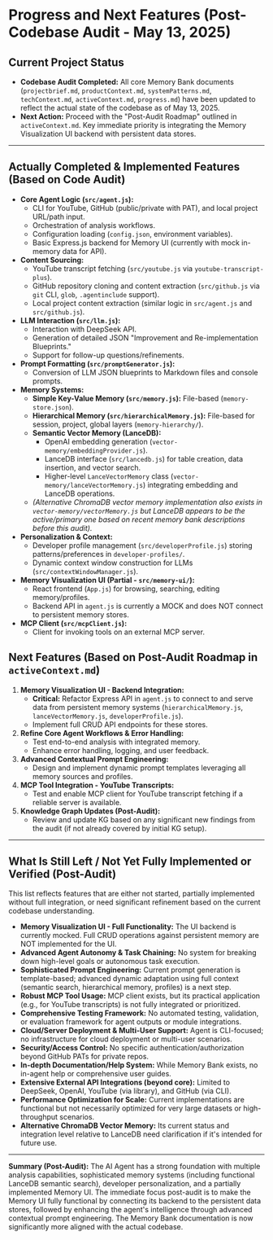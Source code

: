 # Progress and Next Features (Post-Codebase Audit - May 13, 2025)

## Current Project Status
- **Codebase Audit Completed:** All core Memory Bank documents (`projectbrief.md`, `productContext.md`, `systemPatterns.md`, `techContext.md`, `activeContext.md`, `progress.md`) have been updated to reflect the actual state of the codebase as of May 13, 2025.
- **Next Action:** Proceed with the "Post-Audit Roadmap" outlined in `activeContext.md`. Key immediate priority is integrating the Memory Visualization UI backend with persistent data stores.

---

## Actually Completed & Implemented Features (Based on Code Audit)

-   **Core Agent Logic (`src/agent.js`):**
    -   CLI for YouTube, GitHub (public/private with PAT), and local project URL/path input.
    -   Orchestration of analysis workflows.
    -   Configuration loading (`config.json`, environment variables).
    -   Basic Express.js backend for Memory UI (currently with mock in-memory data for API).
-   **Content Sourcing:**
    -   YouTube transcript fetching (`src/youtube.js` via `youtube-transcript-plus`).
    -   GitHub repository cloning and content extraction (`src/github.js` via `git` CLI, `glob`, `.agentinclude` support).
    -   Local project content extraction (similar logic in `src/agent.js` and `src/github.js`).
-   **LLM Interaction (`src/llm.js`):**
    -   Interaction with DeepSeek API.
    -   Generation of detailed JSON "Improvement and Re-implementation Blueprints."
    -   Support for follow-up questions/refinements.
-   **Prompt Formatting (`src/promptGenerator.js`):**
    -   Conversion of LLM JSON blueprints to Markdown files and console prompts.
-   **Memory Systems:**
    -   **Simple Key-Value Memory (`src/memory.js`):** File-based (`memory-store.json`).
    -   **Hierarchical Memory (`src/hierarchicalMemory.js`):** File-based for session, project, global layers (`memory-hierarchy/`).
    -   **Semantic Vector Memory (LanceDB):**
        -   OpenAI embedding generation (`vector-memory/embeddingProvider.js`).
        -   LanceDB interface (`src/lancedb.js`) for table creation, data insertion, and vector search.
        -   Higher-level `LanceVectorMemory` class (`vector-memory/lanceVectorMemory.js`) integrating embedding and LanceDB operations.
    -   *(Alternative ChromaDB vector memory implementation also exists in `vector-memory/vectorMemory.js` but LanceDB appears to be the active/primary one based on recent memory bank descriptions before this audit).*
-   **Personalization & Context:**
    -   Developer profile management (`src/developerProfile.js`) storing patterns/preferences in `developer-profiles/`.
    -   Dynamic context window construction for LLMs (`src/contextWindowManager.js`).
-   **Memory Visualization UI (Partial - `src/memory-ui/`):**
    -   React frontend (`App.js`) for browsing, searching, editing memory/profiles.
    -   Backend API in `agent.js` is currently a MOCK and does NOT connect to persistent memory stores.
-   **MCP Client (`src/mcpClient.js`):**
    -   Client for invoking tools on an external MCP server.

## Next Features (Based on Post-Audit Roadmap in `activeContext.md`)

1.  **Memory Visualization UI - Backend Integration:**
    *   **Critical:** Refactor Express API in `agent.js` to connect to and serve data from persistent memory systems (`hierarchicalMemory.js`, `lanceVectorMemory.js`, `developerProfile.js`).
    *   Implement full CRUD API endpoints for these stores.
2.  **Refine Core Agent Workflows & Error Handling:**
    *   Test end-to-end analysis with integrated memory.
    *   Enhance error handling, logging, and user feedback.
3.  **Advanced Contextual Prompt Engineering:**
    *   Design and implement dynamic prompt templates leveraging all memory sources and profiles.
4.  **MCP Tool Integration - YouTube Transcripts:**
    *   Test and enable MCP client for YouTube transcript fetching if a reliable server is available.
5.  **Knowledge Graph Updates (Post-Audit):**
    *   Review and update KG based on any significant new findings from the audit (if not already covered by initial KG setup).

---

## What Is Still Left / Not Yet Fully Implemented or Verified (Post-Audit)

This list reflects features that are either not started, partially implemented without full integration, or need significant refinement based on the current codebase understanding.

-   **Memory Visualization UI - Full Functionality:** The UI backend is currently mocked. Full CRUD operations against persistent memory are NOT implemented for the UI.
-   **Advanced Agent Autonomy & Task Chaining:** No system for breaking down high-level goals or autonomous task execution.
-   **Sophisticated Prompt Engineering:** Current prompt generation is template-based; advanced dynamic adaptation using full context (semantic search, hierarchical memory, profiles) is a next step.
-   **Robust MCP Tool Usage:** MCP client exists, but its practical application (e.g., for YouTube transcripts) is not fully integrated or prioritized.
-   **Comprehensive Testing Framework:** No automated testing, validation, or evaluation framework for agent outputs or module integrations.
-   **Cloud/Server Deployment & Multi-User Support:** Agent is CLI-focused; no infrastructure for cloud deployment or multi-user scenarios.
-   **Security/Access Control:** No specific authentication/authorization beyond GitHub PATs for private repos.
-   **In-depth Documentation/Help System:** While Memory Bank exists, no in-agent help or comprehensive user guides.
-   **Extensive External API Integrations (beyond core):** Limited to DeepSeek, OpenAI, YouTube (via library), and GitHub (via CLI).
-   **Performance Optimization for Scale:** Current implementations are functional but not necessarily optimized for very large datasets or high-throughput scenarios.
-   **Alternative ChromaDB Vector Memory:** Its current status and integration level relative to LanceDB need clarification if it's intended for future use.

---

**Summary (Post-Audit):**
The AI Agent has a strong foundation with multiple analysis capabilities, sophisticated memory systems (including functional LanceDB semantic search), developer personalization, and a partially implemented Memory UI. The immediate focus post-audit is to make the Memory UI fully functional by connecting its backend to the persistent data stores, followed by enhancing the agent's intelligence through advanced contextual prompt engineering. The Memory Bank documentation is now significantly more aligned with the actual codebase.
